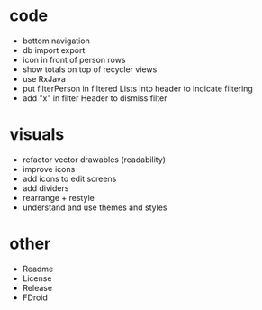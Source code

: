 # code
- bottom navigation
- db import export
- icon in front of person rows
- show totals on top of recycler views
- use RxJava
- put filterPerson in filtered Lists into header to indicate filtering
- add "x" in filter Header to dismiss filter

# visuals
- refactor vector drawables (readability)
- improve icons
- add icons to edit screens
- add dividers
- rearrange + restyle
- understand and use themes and styles

# other
- Readme
- License
- Release 
- FDroid